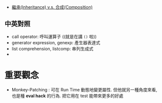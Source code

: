 
- [繼承(Inheritance) v.s. 合成(Composition)](https://study.holmesian.org/learn-python-the-hard-way/ex44.html)


## 中英對照

- call operator: 呼叫運算子 ((就是在講 `()` 啦))
- generator expression, genexp: 產生器表達式
- list comprehension, listcomp: 串列生成式
- 


# 重要觀念

- Monkey-Patching : 可在 Run Time 動態地變更屬性. 但他就另一種角度來看, 也是種 **eval hack** 的行為. 把它用在 test 能帶來更多的好處
